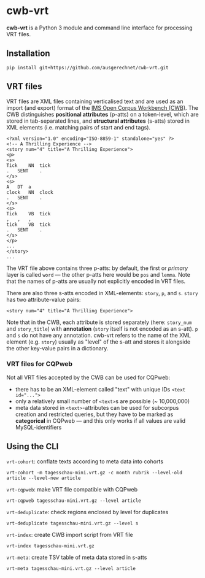 # cwb-vrt #
**cwb-vrt** is a Python 3 module and command line interface for processing VRT files.

## Installation ##

```
pip install git+https://github.com/ausgerechnet/cwb-vrt.git
```

## VRT files ##

VRT files are XML files containing verticalised text and are used as an import (and export) format of the [IMS Open Corpus Workbench (CWB)](http://cwb.sourceforge.net/).  The CWB distinguishes **positional attributes** (p-atts) on a token-level, which are stored in tab-separated lines, and **structural attributes** (s-atts) stored in XML elements (i.e. matching pairs of start and end tags).
```
<?xml version="1.0" encoding="ISO-8859-1" standalone="yes" ?>
<!-- A Thrilling Experience -->
<story num="4" title="A Thrilling Experience">
<p>
<s>
Tick	NN	tick
.	SENT	.
</s>
<s>
A	DT	a
clock	NN	clock
.	SENT	.
</s>
<s>
Tick	VB	tick
,	,	,
tick	VB	tick
.	SENT	.
</s>
</p>
...
</story>
...
```
The VRT file above contains three p-atts: by default, the first or *primary* layer is called `word` — the other p-atts here would be `pos` and `lemma`. Note that the names of p-atts are usually not explicitly encoded in VRT files.

There are also three s-atts encoded in XML-elements: `story`, `p`, and `s`. `story` has two attribute-value pairs:
```
<story num="4" title="A Thrilling Experience">
```
Note that in the CWB, each attribute is stored separately (here: `story_num` and `story_title`) with **annotation** (`story` itself is not encoded as an s-att).  `p` and `s` do not have any annotation. cwb-vrt refers to the name of the XML element (e.g. `story`) usually as "level" of the s-att and stores it alongside the other key-value pairs in a dictionary.

### VRT files for CQPweb ###

Not all VRT files accepted by the CWB can be used for CQPweb:
- there has to be an XML-element called "text" with unique IDs `<text id="...">`
- only a relatively small number of `<text>`s are possible (~ 10,000,000)
- meta data stored in `<text>`-attributes can be used for subcorpus creation and restricted queries, but they have to be marked as **categorical** in CQPweb — and this only works if all values are valid MySQL-identifiers

## Using the CLI

`vrt-cohort`: conflate texts according to meta data into cohorts
```
vrt-cohort -m tagesschau-mini.vrt.gz -c month rubrik --level-old article --level-new article
```

`vrt-cqpweb`: make VRT file compatible with CQPweb
```
vrt-cqpweb tagesschau-mini.vrt.gz --level article
```

`vrt-deduplicate`: check regions enclosed by level for duplicates
```
vrt-deduplicate tagesschau-mini.vrt.gz --level s
```

`vrt-index`: create CWB import script from VRT file
```
vrt-index tagesschau-mini.vrt.gz
  ```

`vrt-meta`: create TSV table of meta data stored in s-atts
```
vrt-meta tagesschau-mini.vrt.gz --level article
```
